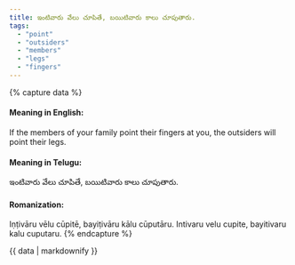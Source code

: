 ```yaml
---
title: ఇంటివారు వేలు చూపితే, బయిటివారు కాలు చూపుతారు.
tags:
  - "point"
  - "outsiders"
  - "members"
  - "legs"
  - "fingers"
---
```


{% capture data %}
#### Meaning in English:
If the members of your family point their fingers at you, the outsiders will point their legs.

#### Meaning in Telugu:
ఇంటివారు వేలు చూపితే, బయిటివారు కాలు చూపుతారు.

#### Romanization:
Iṇṭivāru vēlu cūpitē, bayiṭivāru kālu cūputāru.
Intivaru velu cupite, bayitivaru kalu cuputaru.
{% endcapture %}

{{ data | markdownify }}

